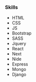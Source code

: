<h3>Skills</h3>
  <ul>
    <li>HTML</li>
    <li>CSS</li>
    <li>JS</li>
    <li>Bootstrap</li>
    <li>SASS</li>
    <li>Jquery</li>
    <li>React</li>
    <li>Next</li>
    <li>Nide</li>
    <li>Express</li>
    <li>Mongo</li>
    <li>Django</li>
  </ul>
